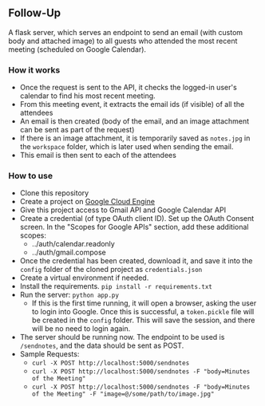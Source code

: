 ## Follow-Up

A flask server, which serves an endpoint to send an email (with custom body and attached image) to all guests who attended the most recent meeting (scheduled on Google Calendar).

### How it works

* Once the request is sent to the API, it checks the logged-in user's calendar to find his most recent meeting.
* From this meeting event, it extracts the email ids (if visible) of all the attendees
* An email is then created (body of the email, and an image attachment can be sent as part of the request)
* If there is an image attachment, it is temporarily saved as `notes.jpg` in the `workspace` folder, which is later used when sending the email.
* This email is then sent to each of the attendees

### How to use

* Clone this repository
* Create a project on [Google Cloud Engine](https://console.cloud.google.com/)
* Give this project access to Gmail API and Google Calendar API
* Create a credential (of type OAuth client ID). Set up the OAuth Consent screen. In the "Scopes for Google APIs" section, add these additional scopes:
    * ../auth/calendar.readonly
    * ../auth/gmail.compose
* Once the credential has been created, download it, and save it into the `config` folder of the cloned project as `credentials.json`
* Create a virtual environment if needed.
* Install the requirements. `pip install -r requirements.txt`
* Run the server: `python app.py`
    * If this is the first time running, it will open a browser, asking the user to login into Google. Once this is successful, a `token.pickle` file will be created in the `config` folder. This will save the session, and there will be no need to login again.
* The server should be running now. The endpoint to be used is `/sendnotes`, and the data should be sent as POST.
* Sample Requests:
    * `curl -X POST http://localhost:5000/sendnotes`
    * `curl -X POST http://localhost:5000/sendnotes -F "body=Minutes of the Meeting"`
    * `curl -X POST http://localhost:5000/sendnotes -F "body=Minutes of the Meeting" -F "image=@/some/path/to/image.jpg"`